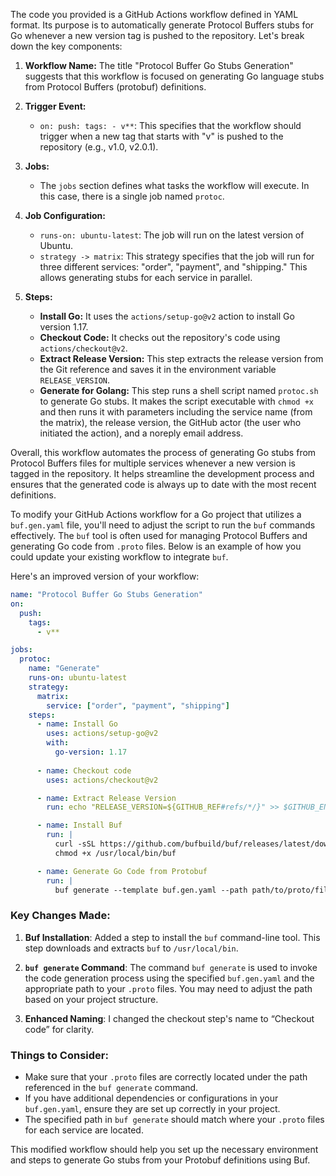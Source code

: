 The code you provided is a GitHub Actions workflow defined in YAML format. Its purpose is to automatically generate Protocol Buffers stubs for Go whenever a new version tag is pushed to the repository. Let's break down the key components:

1. **Workflow Name:** The title "Protocol Buffer Go Stubs Generation" suggests that this workflow is focused on generating Go language stubs from Protocol Buffers (protobuf) definitions.

2. **Trigger Event:**
   - `on: push: tags: - v**`: This specifies that the workflow should trigger when a new tag that starts with "v" is pushed to the repository (e.g., v1.0, v2.0.1).

3. **Jobs:**
   - The `jobs` section defines what tasks the workflow will execute. In this case, there is a single job named `protoc`.

4. **Job Configuration:**
   - `runs-on: ubuntu-latest`: The job will run on the latest version of Ubuntu.
   - `strategy -> matrix`: This strategy specifies that the job will run for three different services: "order", "payment", and "shipping." This allows generating stubs for each service in parallel.

5. **Steps:**
   - **Install Go:** It uses the `actions/setup-go@v2` action to install Go version 1.17.
   - **Checkout Code:** It checks out the repository's code using `actions/checkout@v2`.
   - **Extract Release Version:** This step extracts the release version from the Git reference and saves it in the environment variable `RELEASE_VERSION`.
   - **Generate for Golang:** This step runs a shell script named `protoc.sh` to generate Go stubs. It makes the script executable with `chmod +x` and then runs it with parameters including the service name (from the matrix), the release version, the GitHub actor (the user who initiated the action), and a noreply email address.

Overall, this workflow automates the process of generating Go stubs from Protocol Buffers files for multiple services whenever a new version is tagged in the repository. It helps streamline the development process and ensures that the generated code is always up to date with the most recent definitions.



To modify your GitHub Actions workflow for a Go project that utilizes a `buf.gen.yaml` file, you'll need to adjust the script to run the `buf` commands effectively. The `buf` tool is often used for managing Protocol Buffers and generating Go code from `.proto` files. Below is an example of how you could update your existing workflow to integrate `buf`.

Here's an improved version of your workflow:

```yaml
name: "Protocol Buffer Go Stubs Generation"
on:
  push:
    tags:
      - v**

jobs:
  protoc:
    name: "Generate"
    runs-on: ubuntu-latest
    strategy:
      matrix:
        service: ["order", "payment", "shipping"]
    steps:
      - name: Install Go
        uses: actions/setup-go@v2
        with:
          go-version: 1.17
      
      - name: Checkout code
        uses: actions/checkout@v2

      - name: Extract Release Version
        run: echo "RELEASE_VERSION=${GITHUB_REF#refs/*/}" >> $GITHUB_ENV

      - name: Install Buf
        run: |
          curl -sSL https://github.com/bufbuild/buf/releases/latest/download/buf-$(uname -s)-$(uname -m).tar.gz | tar -xz --strip-components=1 -C /usr/local/bin buf
          chmod +x /usr/local/bin/buf

      - name: Generate Go Code from Protobuf
        run: |
          buf generate --template buf.gen.yaml --path path/to/proto/files/${{ matrix.service }}
```

### Key Changes Made:
1. **Buf Installation**: Added a step to install the `buf` command-line tool. This step downloads and extracts `buf` to `/usr/local/bin`.
  
2. **`buf generate` Command**: The command `buf generate` is used to invoke the code generation process using the specified `buf.gen.yaml` and the appropriate path to your `.proto` files. You may need to adjust the path based on your project structure.

3. **Enhanced Naming**: I changed the checkout step's name to “Checkout code” for clarity.

### Things to Consider:
- Make sure that your `.proto` files are correctly located under the path referenced in the `buf generate` command.
- If you have additional dependencies or configurations in your `buf.gen.yaml`, ensure they are set up correctly in your project.
- The specified path in `buf generate` should match where your `.proto` files for each service are located.

This modified workflow should help you set up the necessary environment and steps to generate Go stubs from your Protobuf definitions using Buf.